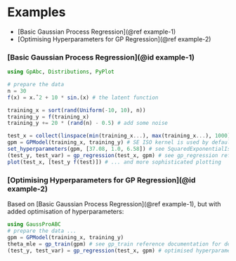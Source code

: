 # Examples

* [Basic Gaussian Process Regression](@ref example-1)
* [Optimising Hyperparameters for GP Regression](@ref example-2)

### [Basic Gaussian Process Regression](@id example-1)

```julia
using GpAbc, Distributions, PyPlot

# prepare the data
n = 30
f(x) = x.ˆ2 + 10 * sin.(x) # the latent function

training_x = sort(rand(Uniform(-10, 10), n))
training_y = f(training_x)
training_y += 20 * (rand(n) - 0.5) # add some noise

test_x = collect(linspace(min(training_x...), max(training_x...), 1000))
gpm = GPModel(training_x, training_y) # SE ISO kernel is used by default
set_hyperparameters(gpm, [37.08, 1.0, 6.58]) # see SquaredExponentialIsoKernel reference documentation for description of hyperparameters
(test_y, test_var) = gp_regression(test_x, gpm) # see gp_regression reference documentation  for description of optional parameters
plot(test_x, [test_y f(test)]) # ... and more sophisticated plotting
```

### [Optimising Hyperparameters for GP Regression](@id example-2)
Based on [Basic Gaussian Process Regression](@ref example-1), but with added optimisation
of hyperparameters:
```julia
using GaussProABC
# prepare the data ...
gpm = GPModel(training_x, training_y)
theta_mle = gp_train(gpm) # see gp_train reference documentation for description of optional parameters
(test_y, test_var) = gp_regression(test_x, gpm) # optimised hyperparameters are stored in gpm, so no need to pass them again
```
